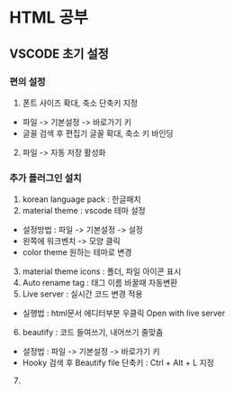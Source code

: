 # HTML 공부

## VSCODE 초기 설정

### 편의 설정
1. 폰트 사이즈 확대, 축소 단축키 지정
 - 파일 -> 기본설정 -> 바로가기 키
 - 글꼴 검색 후 편집기 글꼴 확대, 축소 키 바인딩
2. 파일 -> 자동 저장 활성화

### 추가 플러그인 설치

1. korean language pack : 한글패치 
2. material theme : vscode 테마 설정
 - 설정방법 : 파일 -> 기본설정 -> 설정 
 - 왼쪽에 워크벤치 -> 모양 클릭
 - color theme 원하는 테마로 변경
3. material theme icons : 폴더, 파일 아이콘 표시
4. Auto rename tag : 태그 이름 바꿀때 자동변환
5. Live server : 실시간 코드 변경 적용
 - 실행법 : html문서 에디터부분 우클릭 Open with live server
6. beautify : 코드 들여쓰기, 내어쓰기 줄맞춤
 - 설정법 : 파일 -> 기본설정 -> 바로가기 키
 - Hooky 검색 후 Beautify file 단축키 : Ctrl + Alt + L 지정

7.